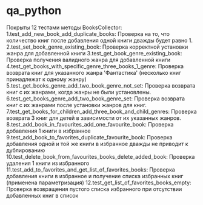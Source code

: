 # qa_python
Покрыты 12 тестами методы BooksCollector:
1.test_add_new_book_add_duplicate_books: Проверка на то, что количество книг после добавления одной книги дважды будет равно 1.
2.test_set_book_genre_existing_book: Проверка корректной установки жанра для добавленной книги
3.test_get_book_genre_existing_book: Проверка получения валидного жанра для добавленной книги
4.test_get_books_with_specific_genre_three_books_1_genre: Проверка возврата книг для указанного жанра 'Фантастика' (несколько книг принадлежат к одному жанру)
5.test_get_books_genre_add_two_book_genre_not_set: Проверка возврата книг с их жанрами, когда жанры не были установлены.
6.test_get_books_genre_add_two_book_genre_set: Проверка возврата книг с их жанрами после установки жанров для книг.
7.test_get_books_for_children_add_three_book_and_child_genres: Проверка возврата 3 книг для детей в зависимости от их указанных жанров.
8.test_add_book_in_favourites_add_one_favourite_book: Проверка добавления 1 книги в избранное
9.test_add_book_to_favorites_duplicate_favourite_book: Проверка добавления одной и той же книги в избранное дважды не приводит к дублированию
10.test_delete_book_from_favourites_books_delete_added_book: Проверка удаления 1 книги из избранного
11.test_add_to_favorites_and_get_list_of_favorites_books: Проверка добавления книги в избранное и получение списка избранных книг (применена параметризация)
12.test_get_list_of_favorites_books_empty: Проверка возвращения пустого списка избранного при отсутствии добавленных книг в список
